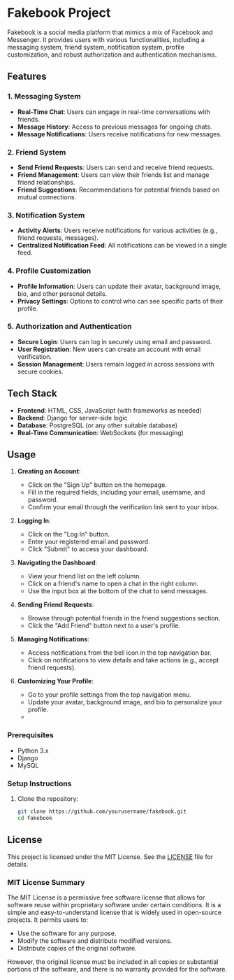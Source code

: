 # Fakebook Project

Fakebook is a social media platform that mimics a mix of Facebook and Messenger. It provides users with various functionalities, including a messaging system, friend system, notification system, profile customization, and robust authorization and authentication mechanisms.

## Features

### 1. Messaging System
- **Real-Time Chat**: Users can engage in real-time conversations with friends.
- **Message History**: Access to previous messages for ongoing chats.
- **Message Notifications**: Users receive notifications for new messages.

### 2. Friend System
- **Send Friend Requests**: Users can send and receive friend requests.
- **Friend Management**: Users can view their friends list and manage friend relationships.
- **Friend Suggestions**: Recommendations for potential friends based on mutual connections.

### 3. Notification System
- **Activity Alerts**: Users receive notifications for various activities (e.g., friend requests, messages).
- **Centralized Notification Feed**: All notifications can be viewed in a single feed.

### 4. Profile Customization
- **Profile Information**: Users can update their avatar, background image, bio, and other personal details.
- **Privacy Settings**: Options to control who can see specific parts of their profile.

### 5. Authorization and Authentication
- **Secure Login**: Users can log in securely using email and password.
- **User Registration**: New users can create an account with email verification.
- **Session Management**: Users remain logged in across sessions with secure cookies.

## Tech Stack
- **Frontend**: HTML, CSS, JavaScript (with frameworks as needed)
- **Backend**: Django for server-side logic
- **Database**: PostgreSQL (or any other suitable database)
- **Real-Time Communication**: WebSockets (for messaging)

## Usage
1. **Creating an Account**:
   - Click on the "Sign Up" button on the homepage.
   - Fill in the required fields, including your email, username, and password.
   - Confirm your email through the verification link sent to your inbox.

2. **Logging In**:
   - Click on the "Log In" button.
   - Enter your registered email and password.
   - Click "Submit" to access your dashboard.

3. **Navigating the Dashboard**:
   - View your friend list on the left column.
   - Click on a friend's name to open a chat in the right column.
   - Use the input box at the bottom of the chat to send messages.

4. **Sending Friend Requests**:
   - Browse through potential friends in the friend suggestions section.
   - Click the "Add Friend" button next to a user's profile.

5. **Managing Notifications**:
   - Access notifications from the bell icon in the top navigation bar.
   - Click on notifications to view details and take actions (e.g., accept friend requests).

6. **Customizing Your Profile**:
   - Go to your profile settings from the top navigation menu.
   - Update your avatar, background image, and bio to personalize your profile.
   - 
### Prerequisites
- Python 3.x
- Django
- MySQL

### Setup Instructions
1. Clone the repository:
   ```bash
   git clone https://github.com/yourusername/fakebook.git
   cd fakebook

## License
This project is licensed under the MIT License. See the [LICENSE](LICENSE) file for details.

### MIT License Summary
The MIT License is a permissive free software license that allows for software reuse within proprietary software under certain conditions. It is a simple and easy-to-understand license that is widely used in open-source projects. It permits users to:
- Use the software for any purpose.
- Modify the software and distribute modified versions.
- Distribute copies of the original software.

However, the original license must be included in all copies or substantial portions of the software, and there is no warranty provided for the software.


